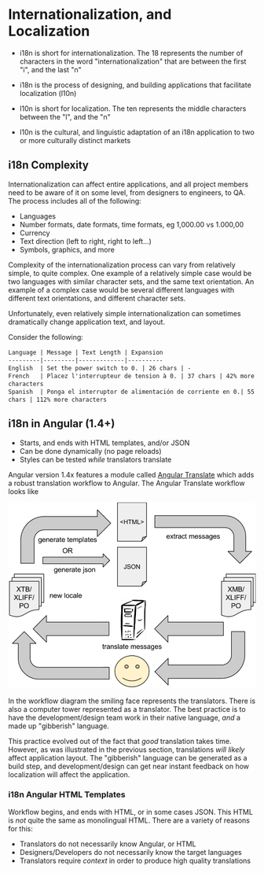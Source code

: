 Internationalization, and Localization
======================================

- i18n is short for internationalization.  The 18 represents the number of 
characters in the word "internationalization" that are between the first "i",
and the last "n"

- i18n is the process of designing, and building applications that facilitate
localization (l10n)

- l10n is short for localization.  The ten represents the middle characters
between the "l", and the "n"

- l10n is the cultural, and linguistic adaptation of an i18n application to two
or more culturally distinct markets


## i18n Complexity 

Internationalization can affect entire applications, and all project members
need to be aware of it on some level, from designers to engineers, to QA.
The process includes all of the following:

- Languages
- Number formats, date formats, time formats, eg 1,000.00 vs 1.000,00
- Currency
- Text direction (left to right, right to left...)
- Symbols, graphics, and more

Complexity of the internationalization process can vary from relatively simple,
to quite complex.  One example of a relatively simple case would be two
languages with similar character sets, and the same text orientation.  An
example of a complex case would be several different languages with different
text orientations, and different character sets.

Unfortunately, even relatively simple internationalization can sometimes
dramatically change application text, and layout.  

Consider the following:

    
    Language | Message | Text Length | Expansion
    ---------|---------|-------------|----------
    English  | Set the power switch to 0. | 26 chars | -
    French   | Placez l'interrupteur de tension à 0. | 37 chars | 42% more characters
    Spanish  | Ponga el interruptor de alimentación de corriente en 0.| 55 chars | 112% more characters


## i18n in Angular (1.4+)

- Starts, and ends with HTML templates, and/or JSON
- Can be done dynamically (no page reloads)
- Styles can be tested _while_ translators translate

Angular version 1.4x features a module called [Angular Translate][ngTranslate]
which adds a robust translation workflow to Angular. The Angular Translate
workflow looks like
  
  
![Angular Translate Workflow](img/i18n-process.png "i18n Workflow")

In the workflow diagram the smiling face represents the translators.  There is
also a computer tower represented as a translator.  The best practice is to
have the development/design team work in their native language, _and_ a made
up "gibberish" language. 

This practice evolved out of the fact that _good_ translation takes time.
However, as was illustrated in the previous section, translations _will likely_
affect application layout.  The "gibberish" language can be generated as a
build step, and development/design can get near instant feedback on how
localization will affect the application.

### i18n Angular HTML Templates

Workflow begins, and ends with HTML, or in some cases JSON.  This HTML is _not_
quite the same as monolingual HTML.  There are a variety of reasons for this:

- Translators do not necessarily know Angular, or HTML
- Designers/Developers do not necessarily know the target languages
- Translators require _context_ in order to produce high quality translations



[ngTranslate]:https://github.com/angular-translate/angular-translate "Angular Translate Module"

